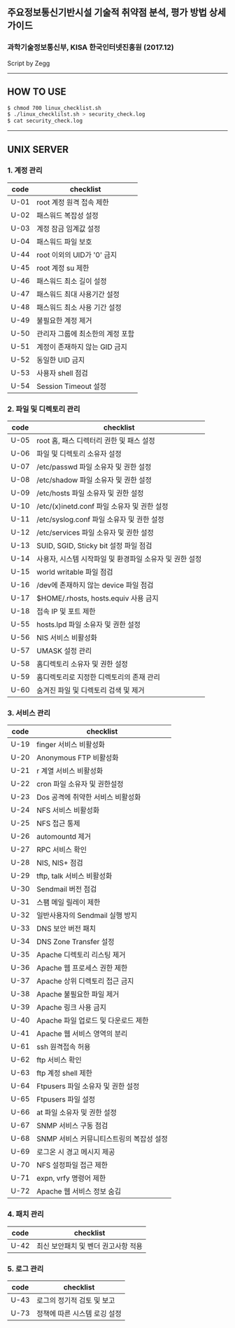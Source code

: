 ## 주요정보통신기반시설 기술적 취약점 분석, 평가 방법 상세 가이드 
### 과학기술정보통신부, KISA 한국인터넷진흥원 (2017.12)

Script by Zegg

--------------------------------
## HOW TO USE
```sh
$ chmod 700 linux_checklist.sh
$ ./linux_checklilst.sh > security_check.log
$ cat security_check.log
```

--------------------------------
## UNIX SERVER
### 1. 계정 관리
| code | checklist |
| ------ | ------ |
| U-01 | root 계정 원격 접속 제한 |
| U-02 | 패스워드 복잡성 설정 |
| U-03 | 계정 잠금 임계값 설정 |
| U-04 | 패스워드 파일 보호 |
| U-44 | root 이외의 UID가 '0' 금지 |
| U-45 | root 계정 su 제한 |
| U-46 | 패스워드 최소 길이 설정 |
| U-47 | 패스워드 최대 사용기간 설정 |
| U-48 | 패스워드 최소 사용 기간 설정 |
| U-49 | 불필요한 계정 제거 |
| U-50 | 관리자 그룹에 최소한의 계정 포함 |
| U-51 | 계정이 존재하지 않는 GID 금지 |
| U-52 | 동일한 UID 금지 |
| U-53 | 사용자 shell 점검 |
| U-54 | Session Timeout 설정 |
 
### 2. 파일 및 디렉토리 관리
| code | checklist |
| ------ | ------ |
| U-05 | root 홈, 패스 디렉터리 권한 및 패스 설정 |
| U-06 | 파일 및 디렉토리 소유자 설정 |
| U-07 | /etc/passwd 파일 소유자 및 권한 설정 |
| U-08 | /etc/shadow 파일 소유자 및 권한 설정 |
| U-09 | /etc/hosts 파일 소유자 및 권한 설정 |
| U-10 | /etc/(x)inetd.conf 파일 소유자 및 권한 설정 |
| U-11 | /etc/syslog.conf 파일 소유자 및 권한 설정 |
| U-12 | /etc/services 파일 소유자 및 권한 설정 |
| U-13 | SUID, SGID, Sticky bit 설정 파일 점검 |
| U-14 | 사용자, 시스템 시작파일 및 환경파일 소유자 및 권한 설정 |
| U-15 | world writable 파일 점검 |
| U-16 | /dev에 존재하지 않는 device 파일 점검 |
| U-17 | $HOME/.rhosts, hosts.equiv 사용 금지 |
| U-18 | 접속 IP 및 포트 제한 |
| U-55 | hosts.lpd 파일 소유자 및 권한 설정 |
| U-56 | NIS 서비스 비활성화 |
| U-57 | UMASK 설정 관리 |
| U-58 | 홈디렉토리 소유자 및 권한 설정 |
| U-59 | 홈디렉토리로 지정한 디렉토리의 존재 관리 |
| U-60 | 숨겨진 파일 및 디렉토리 검색 및 제거 |

### 3. 서비스 관리
| code | checklist |
| ------ | ------ |
| U-19 | finger 서비스 비활성화 |
| U-20 | Anonymous FTP 비활성화 |
| U-21 | r 계열 서비스 비활성화 |
| U-22 | cron 파일 소유자 및 권한설정 |
| U-23 | Dos 공격에 취약한 서비스 비활성화 |
| U-24 | NFS 서비스 비활성화 |
| U-25 | NFS 접근 통제 |
| U-26 | automountd 제거 |
| U-27 | RPC 서비스 확인 |
| U-28 | NIS, NIS+ 점검 |
| U-29 | tftp, talk 서비스 비활성화 |
| U-30 | Sendmail 버전 점검 |
| U-31 | 스팸 메일 릴레이 제한 |
| U-32 | 일반사용자의 Sendmail 실행 방지 |
| U-33 | DNS 보안 버전 패치 |
| U-34 | DNS Zone Transfer 설정 |
| U-35 | Apache 디렉토리 리스팅 제거 |
| U-36 | Apache 웹 프로세스 권한 제한 | 
| U-37 | Apache 상위 디렉토리 접근 금지 |
| U-38 | Apache 불필요한 파일 제거 |
| U-39 | Apache 링크 사용 금지 |
| U-40 | Apache 파일 업로드 및 다운로드 제한 |
| U-41 | Apache 웹 서비스 영역의 분리 |
| U-61 | ssh 원격접속 허용 |
| U-62 | ftp 서비스 확인 |
| U-63 | ftp 계정 shell 제한 |
| U-64 | Ftpusers 파일 소유자 및 권한 설정 |
| U-65 | Ftpusers 파일 설정 |
| U-66 | at 파일 소유자 및 권한 설정 |
| U-67 | SNMP 서비스 구동 점검 |
| U-68 | SNMP 서비스 커뮤니티스트링의 복잡성 설정 |
| U-69 | 로그온 시 경고 메시지 제공 |
| U-70 | NFS 설정파일 접근 제한 |
| U-71 | expn, vrfy 명령어 제한 |
| U-72 | Apache 웹 서비스 정보 숨김 |

### 4. 패치 관리
| code | checklist |
| ------ | ------ |
| U-42 | 최신 보안패치 및 벤더 권고사항 적용 |

### 5. 로그 관리
| code | checklist |
| ------ | ------ |
| U-43 | 로그의 정기적 검토 및 보고 |
| U-73 | 정책에 따른 시스템 로깅 설정 |
